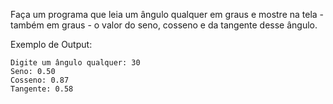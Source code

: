 Faça um programa que leia um ângulo qualquer em graus e mostre na tela - também em graus - o valor do seno, cosseno e  da tangente desse ângulo.

Exemplo de Output: 
~~~
Digite um ângulo qualquer: 30
Seno: 0.50
Cosseno: 0.87
Tangente: 0.58
~~~
